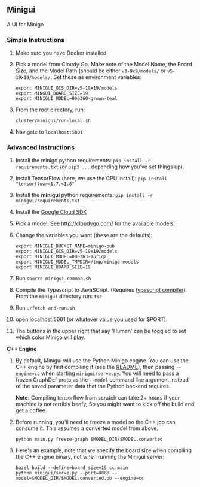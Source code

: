 ## Minigui

A UI for Minigo

### Simple Instructions

1. Make sure you have Docker installed

1. Pick a model from Cloudy Go. Make note of the Model Name, the Board Size,
   and the Model Path (should be either `v3-9x9/models/` or `v5-19x19/models/`.
   Set these as environment variables:

    ```shell
    export MINIGUI_GCS_DIR=v5-19x19/models
    export MINGUI_BOARD_SIZE=19
    export MINIGUI_MODEL=000360-grown-teal
    ```

1. From the root directory, run:

    ```shell
    cluster/minigui/run-local.sh
    ```

1. Navigate to `localhost:5001`

### Advanced Instructions

1. Install the minigo python requirements: `pip install -r requirements.txt` (or
   `pip3 ...` depending how you've set things up).

1. Install TensorFlow (here, we use the CPU install): `pip install "tensorflow>=1.7,<1.8"`

1. Install the **minigui** python requirements: `pip install -r minigui/requirements.txt`

1. Install the [Google Cloud SDK](https://cloud.google.com/sdk/downloads)

1. Pick a model. See http://cloudygo.com/ for the available models.

1. Change the variables you want (these are the defaults):

    ```shell
    export MINIGUI_BUCKET_NAME=minigo-pub
    export MINIGUI_GCS_DIR=v5-19x19/models
    export MINIGUI_MODEL=000363-auriga
    export MINIGUI_MODEL_TMPDIR=/tmp/minigo-models
    export MINIGUI_BOARD_SIZE=19
    ```

1. Run `source minigui-common.sh`

1. Compile the Typescript to JavaSCript. (Requires
   [typescript compiler](https://www.typescriptlang.org/#download-links)).
   From the `minigui` directory run: `tsc`

1. Run `./fetch-and-run.sh`

1. open localhost:5001 (or whatever value you used for $PORT).

1. The buttons in the upper right that say 'Human' can be toggled to set which
   color Minigo will play.

**C++ Engine**

1. By default, Minigui will use the Python Minigo engine. You can use the C++
   engine by first compiling it (see the
   [README](https://github.com/tensorflow/minigo/tree/master/cc/README.md)),
   then passing `--engine=cc` when starting `minigui/serve.py`. You will need
   to pass a frozen GraphDef proto as the `--model` command line argument
   instead of the saved parameter data that the Python backend requires.

   **Note:** Compiling tensorflow from scratch can take 2+ hours if your
   machine is not terribly beefy, So you might want to kick off the build and
   get a coffee.

1. Before running, you'll need to freeze a model so the C++ job can consume it.
   This assumes a converted model from above.

    ```shell
    python main.py freeze-graph $MODEL_DIR/$MODEL.converted
    ```

1. Here's an example, note that we specify the board size when compiling the
   C++ engine binary, not when running the Minigui server:

    ```shell
    bazel build --define=board_size=19 cc:main
    python minigui/serve.py --port=8888 --model=$MODEL_DIR/$MODEL.converted.pb --engine=cc
    ```
